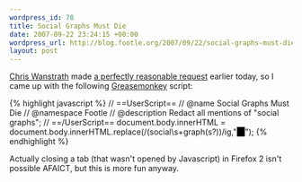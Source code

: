 ```yaml
--- 
wordpress_id: 78
title: Social Graphs Must Die
date: 2007-09-22 23:24:15 +00:00
wordpress_url: http://blog.footle.org/2007/09/22/social-graphs-must-die/
layout: post
---
```

<a href="http://errtheblog.com/">Chris Wanstrath</a> made <a href="http://twitter.com/defunkt/statuses/286921322">a perfectly reasonable request</a> earlier today, so I came up with the following <a href="https://addons.mozilla.org/en-US/firefox/addon/748">Greasemonkey</a> script:

{% highlight javascript %}
// ==UserScript==
// @name           Social Graphs Must Die
// @namespace      Footle
// @description    Redact all mentions of "social graphs";
// ==/UserScript==
document.body.innerHTML = document.body.innerHTML.replace(/(social\s+graph(s?))/ig,"<span style='background:#000;color:#000'>$1</span>");
{% endhighlight %}

Actually closing a tab (that wasn't opened by Javascript) in Firefox 2 isn't possible AFAICT, but this is more fun anyway.
